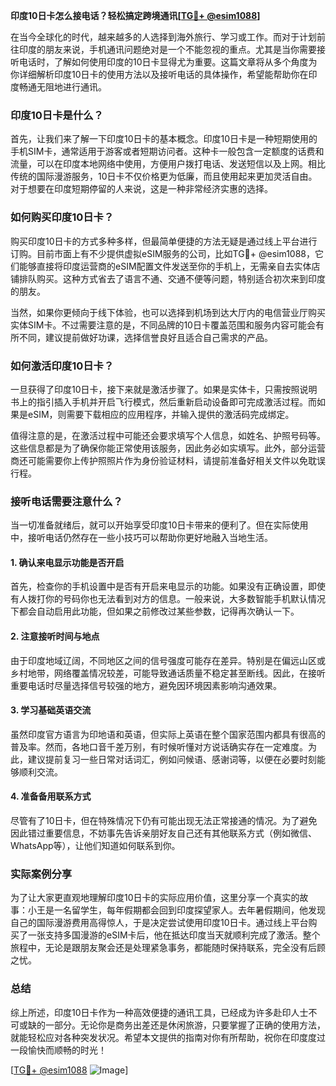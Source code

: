 **印度10日卡怎么接电话？轻松搞定跨境通讯[[TG💪+ @esim1088](https://t.me/s/esim1088)]**

在当今全球化的时代，越来越多的人选择到海外旅行、学习或工作。而对于计划前往印度的朋友来说，手机通讯问题绝对是一个不能忽视的重点。尤其是当你需要接听电话时，了解如何使用印度的10日卡显得尤为重要。这篇文章将从多个角度为你详细解析印度10日卡的使用方法以及接听电话的具体操作，希望能帮助你在印度畅通无阻地进行通讯。

### 印度10日卡是什么？

首先，让我们来了解一下印度10日卡的基本概念。印度10日卡是一种短期使用的手机SIM卡，通常适用于游客或者短期访问者。这种卡一般包含一定额度的话费和流量，可以在印度本地网络中使用，方便用户拨打电话、发送短信以及上网。相比传统的国际漫游服务，10日卡不仅价格更为低廉，而且使用起来更加灵活自由。对于想要在印度短期停留的人来说，这是一种非常经济实惠的选择。

### 如何购买印度10日卡？

购买印度10日卡的方式多种多样，但最简单便捷的方法无疑是通过线上平台进行订购。目前市面上有不少提供虚拟eSIM服务的公司，比如TG💪+ @esim1088，它们能够直接将印度运营商的eSIM配置文件发送至你的手机上，无需亲自去实体店铺排队购买。这种方式省去了语言不通、交通不便等问题，特别适合初次来到印度的朋友。

当然，如果你更倾向于线下体验，也可以选择到机场到达大厅内的电信营业厅购买实体SIM卡。不过需要注意的是，不同品牌的10日卡覆盖范围和服务内容可能会有所不同，建议提前做好功课，选择信誉良好且适合自己需求的产品。

### 如何激活印度10日卡？

一旦获得了印度10日卡，接下来就是激活步骤了。如果是实体卡，只需按照说明书上的指引插入手机并开启飞行模式，然后重新启动设备即可完成激活过程。而如果是eSIM，则需要下载相应的应用程序，并输入提供的激活码完成绑定。

值得注意的是，在激活过程中可能还会要求填写个人信息，如姓名、护照号码等。这些信息都是为了确保你能正常使用该服务，因此务必如实填写。此外，部分运营商还可能需要你上传护照照片作为身份验证材料，请提前准备好相关文件以免耽误行程。

### 接听电话需要注意什么？

当一切准备就绪后，就可以开始享受印度10日卡带来的便利了。但在实际使用中，接听电话仍然存在一些小技巧可以帮助你更好地融入当地生活。

#### 1. 确认来电显示功能是否开启
首先，检查你的手机设置中是否有开启来电显示的功能。如果没有正确设置，即使有人拨打你的号码你也无法看到对方的信息。一般来说，大多数智能手机默认情况下都会自动启用此功能，但如果之前修改过某些参数，记得再次确认一下。

#### 2. 注意接听时间与地点
由于印度地域辽阔，不同地区之间的信号强度可能存在差异。特别是在偏远山区或乡村地带，网络覆盖情况较差，可能导致通话质量不稳定甚至断线。因此，在接听重要电话时尽量选择信号较强的地方，避免因环境因素影响沟通效果。

#### 3. 学习基础英语交流
虽然印度官方语言为印地语和英语，但实际上英语在整个国家范围内都具有很高的普及率。然而，各地口音千差万别，有时候听懂对方说话确实存在一定难度。为此，建议提前复习一些日常对话词汇，例如问候语、感谢词等，以便在必要时刻能够顺利交流。

#### 4. 准备备用联系方式
尽管有了10日卡，但在特殊情况下仍有可能出现无法正常接通的情况。为了避免因此错过重要信息，不妨事先告诉亲朋好友自己还有其他联系方式（例如微信、WhatsApp等），让他们知道如何联系到你。

### 实际案例分享

为了让大家更直观地理解印度10日卡的实际应用价值，这里分享一个真实的故事：小王是一名留学生，每年假期都会回到印度探望家人。去年暑假期间，他发现自己的国际漫游费用高得惊人，于是决定尝试使用印度10日卡。通过线上平台购买了一张支持多国漫游的eSIM卡后，他在抵达印度当天就顺利完成了激活。整个旅程中，无论是跟朋友聚会还是处理紧急事务，都能随时保持联系，完全没有后顾之忧。

### 总结

综上所述，印度10日卡作为一种高效便捷的通讯工具，已经成为许多赴印人士不可或缺的一部分。无论你是商务出差还是休闲旅游，只要掌握了正确的使用方法，就能轻松应对各种突发状况。希望本文提供的指南对你有所帮助，祝你在印度度过一段愉快而顺畅的时光！

[[TG💪+ @esim1088](https://t.me/s/esim1088) ![Image](https://i.postimg.cc/4NQfJmqS/Snipaste-2025-05-13-00-14-12.png)]